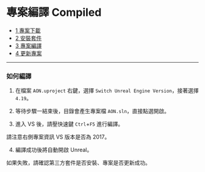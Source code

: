 # 專案編譯 Compiled

<div class="breadcrumbs">
  <div class="inner">
    <ul class="cf">
      <li>
        <a href="/source/repo/clone.md">
          <span>1</span>
          <span>專案下載</span>
        </a>
      </li>
      <li>
        <a href="/source/repo/thirdparty.md">
          <span>2</span>
          <span>安裝套件</span>
        </a>
      </li>
      <li>
        <a class="active" href="/source/repo/compiled.md">
          <span>3</span>
          <span>專案編譯</span>
        </a>
      </li>
      <li>
        <a href="/source/repo/update.md">
          <span>4</span>
          <span>更新專案</span>
        </a>
      </li>
    </ul>
  </div>
</div>

<hr>

### 如何編譯

1. 在檔案 `AON.uproject` 右鍵，選擇 `Switch Unreal Engine Version`，接著選擇 `4.19`。

2. 等待步驟一結束後，目錄會產生專案檔 `AON.sln`，直接點選開啟。

3. 進入 VS 後，請壓快速鍵 `Ctrl`+`F5` 進行編譯。
<div class="note note-teal">請注意右側專案資訊 VS 版本是否為 2017。</div>

4. 編譯成功後將自動開啟 Unreal。
<div class="note note-teal">如果失敗，請確認第三方套件是否安裝、專案是否更新成功。</div>